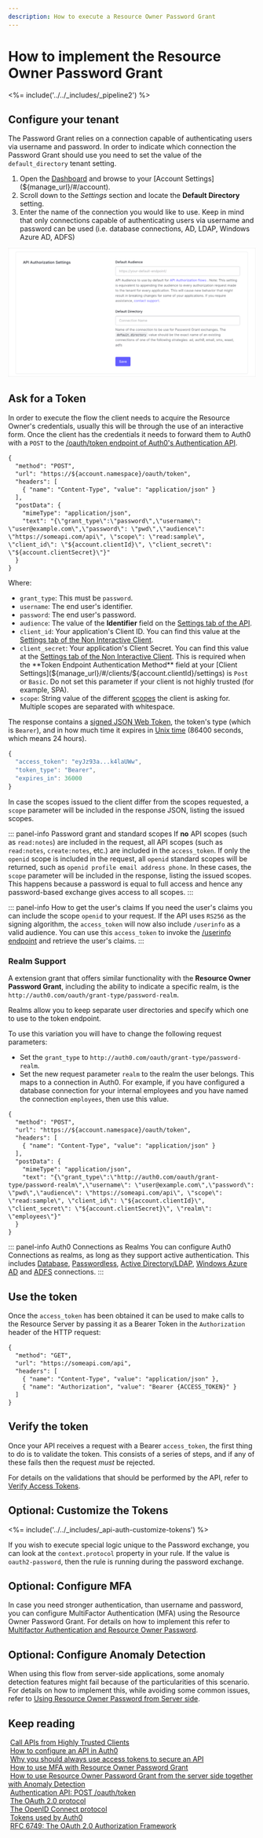 ```yaml
---
description: How to execute a Resource Owner Password Grant
---
```


# How to implement the Resource Owner Password Grant

<%= include('../../_includes/_pipeline2') %>

## Configure your tenant

The Password Grant relies on a connection capable of authenticating users via username and password. In order to indicate which connection the Password Grant should use you need to set the value of the `default_directory` tenant setting.

1. Open the [Dashboard](${manage_url}) and browse to your [Account Settings](${manage_url}/#/account).
1. Scroll down to the _Settings_ section and locate the __Default Directory__ setting.
1. Enter the name of the connection you would like to use. Keep in mind that only connections capable of authenticating users via username and password can be used (i.e. database connections, AD, LDAP, Windows Azure AD, ADFS)

![Update Default Directory](/media/articles/api-auth/default-directory-setting.png)

## Ask for a Token

In order to execute the flow the client needs to acquire the Resource Owner's credentials, usually this will be through the use of an interactive form. Once the client has the credentials it needs to forward them to Auth0 with a `POST` to the [/oauth/token endpoint of Auth0's Authentication API](/api/authentication#resource-owner-password).

```har
{
  "method": "POST",
  "url": "https://${account.namespace}/oauth/token",
  "headers": [
    { "name": "Content-Type", "value": "application/json" }
  ],
  "postData": {
    "mimeType": "application/json",
    "text": "{\"grant_type\":\"password\",\"username\": \"user@example.com\",\"password\": \"pwd\",\"audience\": \"https://someapi.com/api\", \"scope\": \"read:sample\", \"client_id\": \"${account.clientId}\", \"client_secret\": \"${account.clientSecret}\"}"
  }
}
```

Where:

* `grant_type`: This must be `password`.
* `username`: The end user's identifier.
* `password`: The end user's password.
* `audience`: The value of the **Identifier** field on the [Settings tab of the API](${manage_url}/#/apis).
* `client_id`: Your application's Client ID. You can find this value at the [Settings tab of the Non Interactive Client](${manage_url}/#/clients).
* `client_secret`: Your application's Client Secret. You can find this value at the [Settings tab of the Non Interactive Client](${manage_url}/#/clients). This is required when the **Token Endpoint Authentication Method** field at your [Client Settings](${manage_url}/#/clients/${account.clientId}/settings) is `Post` or `Basic`. Do not set this parameter if your client is not highly trusted (for example, SPA).
* `scope`: String value of the different [scopes](/scopes) the client is asking for. Multiple scopes are separated with whitespace.

The response contains a [signed JSON Web Token](/jwt), the token's type (which is `Bearer`), and in how much time it expires in [Unix time](https://en.wikipedia.org/wiki/Unix_time) (86400 seconds, which means 24 hours).

```js
{
  "access_token": "eyJz93a...k4laUWw",
  "token_type": "Bearer",
  "expires_in": 36000
}
```

In case the scopes issued to the client differ from the scopes requested, a `scope` parameter will be included in the response JSON, listing the issued scopes.

::: panel-info Password grant and standard scopes
If **no** API scopes (such as `read:notes`) are included in the request, all API scopes (such as `read:notes`, `create:notes`, etc.) are included in the `access_token`.
If only the `openid` scope is included in the request, all `openid` standard scopes will be returned, such as `openid profile email address phone`.
In these cases, the `scope` parameter will be included in the response, listing the issued scopes. This happens because a password is equal to full access and hence any password-based exchange gives access to all scopes.
:::

::: panel-info How to get the user's claims
If you need the user's claims you can include the scope `openid` to your request. If the API uses `RS256` as the signing algorithm, the `access_token` will now also include `/userinfo` as a valid audience. You can use this `access_token` to invoke the [/userinfo endpoint](/api/authentication#get-user-info) and retrieve the user's claims.
:::

### Realm Support

A extension grant that offers similar functionality with the **Resource Owner Password Grant**, including the ability to indicate a specific realm, is the `http://auth0.com/oauth/grant-type/password-realm`.

Realms allow you to keep separate user directories and specify which one to use to the token endpoint.

To use this variation you will have to change the following request parameters:
* Set the `grant_type` to `http://auth0.com/oauth/grant-type/password-realm`.
* Set the new request parameter `realm` to the realm the user belongs. This maps to a connection in Auth0. For example, if you have configured a database connection for your internal employees and you have named the connection `employees`, then use this value.

```har
{
  "method": "POST",
  "url": "https://${account.namespace}/oauth/token",
  "headers": [
    { "name": "Content-Type", "value": "application/json" }
  ],
  "postData": {
    "mimeType": "application/json",
    "text": "{\"grant_type\":\"http://auth0.com/oauth/grant-type/password-realm\",\"username\": \"user@example.com\",\"password\": \"pwd\",\"audience\": \"https://someapi.com/api\", \"scope\": \"read:sample\", \"client_id\": \"${account.clientId}\", \"client_secret\": \"${account.clientSecret}\", \"realm\": \"employees\"}"
  }
}
```

::: panel-info Auth0 Connections as Realms
You can configure Auth0 Connections as realms, as long as they support active authentication. This includes [Database](/connections/database), [Passwordless](/connections/passwordless), [Active Directory/LDAP](/connections/enterprise/active-directory), [Windows Azure AD](/connections/enterprise/azure-active-directory) and [ADFS](/connections/enterprise/adfs) connections.
:::

## Use the token

Once the `access_token` has been obtained it can be used to make calls to the Resource Server by passing it as a Bearer Token in the `Authorization` header of the HTTP request:

```har
{
  "method": "GET",
  "url": "https://someapi.com/api",
  "headers": [
    { "name": "Content-Type", "value": "application/json" },
    { "name": "Authorization", "value": "Bearer {ACCESS_TOKEN}" }
  ]
}
```

## Verify the token

Once your API receives a request with a Bearer `access_token`, the first thing to do is to validate the token. This consists of a series of steps, and if any of these fails then the request _must_ be rejected.

For details on the validations that should be performed by the API, refer to [Verify Access Tokens](/api-auth/tutorials/verify-access-token).

## Optional: Customize the Tokens

<%= include('../../_includes/_api-auth-customize-tokens') %>

If you wish to execute special logic unique to the Password exchange, you can look at the `context.protocol` property in your rule. If the value is `oauth2-password`, then the rule is running during the password exchange.

## Optional: Configure MFA

In case you need stronger authentication, than username and password, you can configure MultiFactor Authentication (MFA) using the Resource Owner Password Grant. For details on how to implement this refer to [Multifactor Authentication and Resource Owner Password](/api-auth/tutorials/multifactor-resource-owner-password).

## Optional: Configure Anomaly Detection

When using this flow from server-side applications, some anomaly detection features might fail because of the particularities of this scenario. For details on how to implement this, while avoiding some common issues, refer to [Using Resource Owner Password from Server side](/api-auth/tutorials/using-resource-owner-password-from-server-side).

## Keep reading

<i class="notification-icon icon-budicon-345"></i>&nbsp;[Call APIs from Highly Trusted Clients](/api-auth/grant/password)<br/>
<i class="notification-icon icon-budicon-345"></i>&nbsp;[How to configure an API in Auth0](/apis)<br/>
<i class="notification-icon icon-budicon-345"></i>&nbsp;[Why you should always use access tokens to secure an API](/api-auth/why-use-access-tokens-to-secure-apis)<br/>
<i class="notification-icon icon-budicon-345"></i>&nbsp;[How to use MFA with Resource Owner Password Grant](/api-auth/tutorials/multifactor-resource-owner-password)<br/>
<i class="notification-icon icon-budicon-345"></i>&nbsp;[How to use Resource Owner Password Grant from the server side together with Anomaly Detection](/api-auth/tutorials/using-resource-owner-password-from-server-side)<br/>
<i class="notification-icon icon-budicon-345"></i>&nbsp;[Authentication API: POST /oauth/token](/api/authentication#resource-owner-password)<br/>
<i class="notification-icon icon-budicon-345"></i>&nbsp;[The OAuth 2.0 protocol](/protocols/oauth2)<br/>
<i class="notification-icon icon-budicon-345"></i>&nbsp;[The OpenID Connect protocol](/protocols/oidc)<br/>
<i class="notification-icon icon-budicon-345"></i>&nbsp;[Tokens used by Auth0](/tokens)<br/>
<i class="notification-icon icon-budicon-345"></i>&nbsp;[RFC 6749: The OAuth 2.0 Authorization Framework](https://tools.ietf.org/html/rfc6749)<br/>
